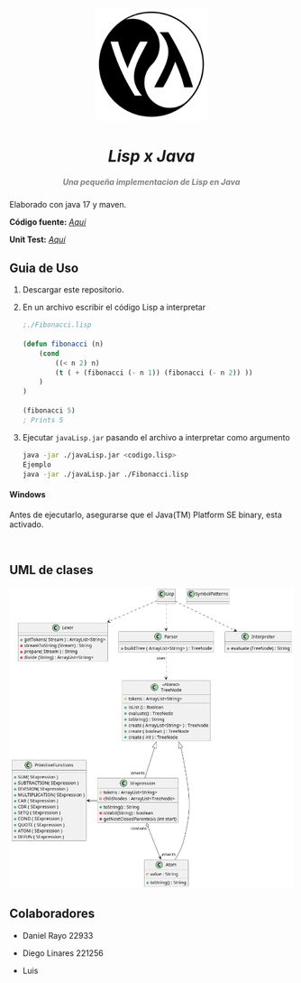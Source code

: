 <h1 align="center">
    <img src="./media/lispLogo.png" width="200px">
    <h1 align="center" style="font-style:italic;">Lisp x Java</h1>
    <h5 align="center">
    <i style="color:grey;"> Una pequeña implementacion de Lisp en Java</i>
    </h5>

</h1>

Elaborado con java 17 y maven.  

**Código fuente:**  [*Aquí*](https://github.com/DanielRasho/HT4-InfixCalculator/tree/main/App_main/src/main/java)  

**Unit Test:** [*Aquí*](https://github.com/DanielRasho/HT4-InfixCalculator/tree/main/App_main/src/test/java/App_main)  

## Guia de Uso

1. Descargar este repositorio.

2. En un archivo escribir el código Lisp a interpretar
   
   ```lisp
   ;./Fibonacci.lisp
   
   (defun fibonacci (n)
       (cond 
           ((< n 2) n)
           (t ( + (fibonacci (- n 1)) (fibonacci (- n 2)) ))
       )
   )
   
   (fibonacci 5)
   ; Prints 5
   ```

3. Ejecutar  `javaLisp.jar` pasando el archivo a interpretar como argumento
   
   ```bash
   java -jar ./javaLisp.jar <codigo.lisp>
   Ejemplo
   java -jar ./javaLisp.jar ./Fibonacci.lisp
   ```

#### Windows

Antes de ejecutarlo, asegurarse que el Java(TM) Platform SE binary, esta activado. 

<img title="" src="./media/jarr.gif" alt="" width="465" data-align="center">

## UML de clases

![](./classesUML.png)

## Colaboradores

- Daniel Rayo 22933

- Diego Linares 221256

- Luis


